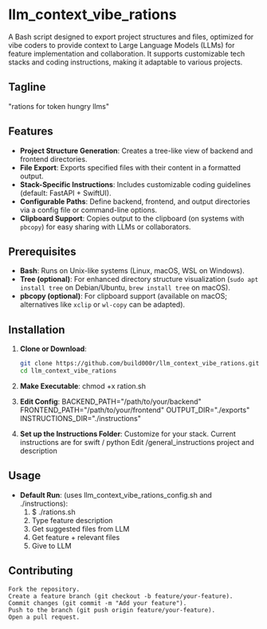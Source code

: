 # llm_context_vibe_rations

A Bash script designed to export project structures and files, optimized for vibe coders to provide context to Large Language Models (LLMs) for feature implementation and collaboration. It supports customizable tech stacks and coding instructions, making it adaptable to various projects.

## Tagline

"rations for token hungry llms"

## Features

- **Project Structure Generation**: Creates a tree-like view of backend and frontend directories.
- **File Export**: Exports specified files with their content in a formatted output.
- **Stack-Specific Instructions**: Includes customizable coding guidelines (default: FastAPI + SwiftUI).
- **Configurable Paths**: Define backend, frontend, and output directories via a config file or command-line options.
- **Clipboard Support**: Copies output to the clipboard (on systems with `pbcopy`) for easy sharing with LLMs or collaborators.

## Prerequisites

- **Bash**: Runs on Unix-like systems (Linux, macOS, WSL on Windows).
- **Tree (optional)**: For enhanced directory structure visualization (`sudo apt install tree` on Debian/Ubuntu, `brew install tree` on macOS).
- **pbcopy (optional)**: For clipboard support (available on macOS; alternatives like `xclip` or `wl-copy` can be adapted).

## Installation

1. **Clone or Download**:

   ```bash
   git clone https://github.com/build000r/llm_context_vibe_rations.git
   cd llm_context_vibe_rations
   ```

2. **Make Executable**:
   chmod +x ration.sh

3. **Edit Config**:
   BACKEND_PATH="/path/to/your/backend"
   FRONTEND_PATH="/path/to/your/frontend"
   OUTPUT_DIR="./exports"
   INSTRUCTIONS_DIR="./instructions"

4. **Set up the Instructions Folder**:
   Customize for your stack.
   Current instructions are for swift / python
   Edit /general_instructions project and description

## Usage

- **Default Run**: (uses llm_context_vibe_rations_config.sh and ./instructions):
  1. $ ./rations.sh
  2. Type feature description
  3. Get suggested files from LLM
  4. Get feature + relevant files
  5. Give to LLM

## Contributing

    Fork the repository.
    Create a feature branch (git checkout -b feature/your-feature).
    Commit changes (git commit -m "Add your feature").
    Push to the branch (git push origin feature/your-feature).
    Open a pull request.

